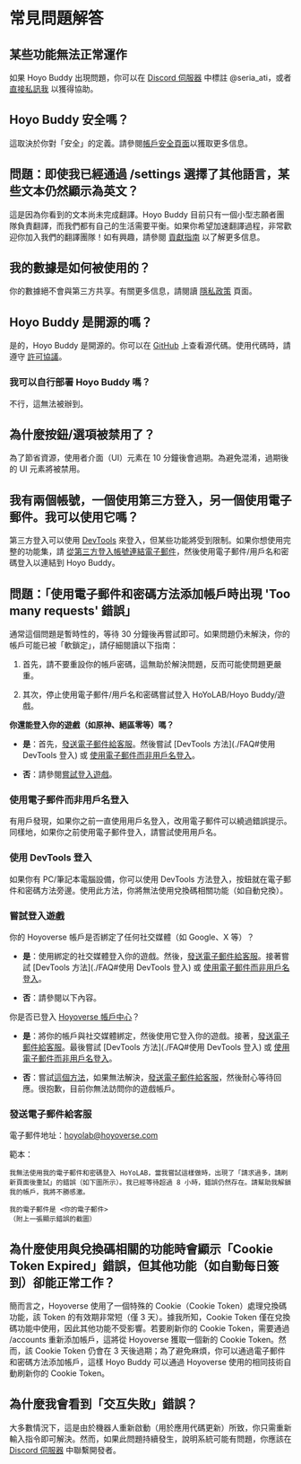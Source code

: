 # 常見問題解答

## 某些功能無法正常運作

如果 Hoyo Buddy 出現問題，你可以在 [Discord 伺服器](https://link.seria.moe/hb-dc) 中標註 @seria_ati，或者 [直接私訊我](https://discord.com/users/410036441129943050) 以獲得協助。

## Hoyo Buddy 安全嗎？

這取決於你對「安全」的定義。請參閱[帳戶安全頁面](./Account-Security.md)以獲取更多信息。

## 問題：即使我已經通過 /settings 選擇了其他語言，某些文本仍然顯示為英文？

這是因為你看到的文本尚未完成翻譯。Hoyo Buddy 目前只有一個小型志願者團隊負責翻譯，而我們都有自己的生活需要平衡。如果你希望加速翻譯過程，非常歡迎你加入我們的翻譯團隊！如有興趣，請參閱 [貢獻指南](https://github.com/seriaati/hoyo-buddy/blob/main/CONTRIBUTING.md) 以了解更多信息。

## 我的數據是如何被使用的？

你的數據絕不會與第三方共享。有關更多信息，請閱讀 [隱私政策](https://github.com/seriaati/hoyo-buddy/blob/main/PRIVACY.md) 頁面。

## Hoyo Buddy 是開源的嗎？

是的，Hoyo Buddy 是開源的。你可以在 [GitHub](https://github.com/seriaati/hoyo-buddy/) 上查看源代碼。使用代碼時，請遵守 [許可協議](https://github.com/seriaati/hoyo-buddy/blob/main/LICENSE)。

### 我可以自行部署 Hoyo Buddy 嗎？

不行，這無法被辦到。

## 為什麼按鈕/選項被禁用了？

為了節省資源，使用者介面（UI）元素在 10 分鐘後會過期。為避免混淆，過期後的 UI 元素將被禁用。

## 我有兩個帳號，一個使用第三方登入，另一個使用電子郵件。我可以使用它嗎？

第三方登入可以使用 [DevTools](./FAQ.md#使用-devtools-登入) 來登入，但某些功能將受到限制。如果你想使用完整的功能集，請 [從第三方登入帳號連結電子郵件](./Before-Start.md#從第三方登錄帳戶連結電子郵件)，然後使用電子郵件/用戶名和密碼登入以連結到 Hoyo Buddy。

## 問題：「使用電子郵件和密碼方法添加帳戶時出現 'Too many requests' 錯誤」

通常這個問題是暫時性的，等待 30 分鐘後再嘗試即可。如果問題仍未解決，你的帳戶可能已被「軟鎖定」，請仔細閱讀以下指南：

1. 首先，請不要重設你的帳戶密碼，這無助於解決問題，反而可能使問題更嚴重。

2. 其次，停止使用電子郵件/用戶名和密碼嘗試登入 HoYoLAB/Hoyo Buddy/遊戲。

**你還能登入你的遊戲（如原神、絕區零等）嗎？**

* **是**：首先，[發送電子郵件給客服](./FAQ#發送電子郵件給客服)。然後嘗試 [DevTools 方法](./FAQ#使用 DevTools 登入) 或 [使用電子郵件而非用戶名登入](./FAQ#使用電子郵件而非用戶名登入)。

* **否**：請參閱[嘗試登入遊戲](./FAQ#嘗試登入遊戲)。

### 使用電子郵件而非用戶名登入

有用戶發現，如果你之前一直使用用戶名登入，改用電子郵件可以繞過錯誤提示。同樣地，如果你之前使用電子郵件登入，請嘗試使用用戶名。

### 使用 DevTools 登入

如果你有 PC/筆記本電腦設備，你可以使用 DevTools 方法登入，按鈕就在電子郵件和密碼方法旁邊。使用此方法，你將無法使用兌換碼相關功能（如自動兌換）。

### 嘗試登入遊戲

你的 Hoyoverse 帳戶是否綁定了任何社交媒體（如 Google、X 等）？

* **是**：使用綁定的社交媒體登入你的遊戲。然後，[發送電子郵件給客服](./FAQ#發送電子郵件給客服)。接著嘗試 [DevTools 方法](./FAQ#使用 DevTools 登入) 或 [使用電子郵件而非用戶名登入](./FAQ#使用電子郵件而非用戶名登入)。

* **否**：請參閱以下內容。

你是否已登入 [Hoyoverse 帳戶中心](https://account.hoyoverse.com/)？

* **是**：將你的帳戶與社交媒體綁定，然後使用它登入你的遊戲。接著，[發送電子郵件給客服](./FAQ#發送電子郵件給客服)。最後嘗試 [DevTools 方法](./FAQ#使用 DevTools 登入) 或 [使用電子郵件而非用戶名登入](./FAQ#使用電子郵件而非用戶名登入)。

* **否**：嘗試[這個方法](./FAQ#使用電子郵件而非用戶名登入)，如果無法解決，[發送電子郵件給客服](./FAQ#發送電子郵件給客服)，然後耐心等待回應。很抱歉，目前你無法訪問你的遊戲帳戶。

### 發送電子郵件給客服

電子郵件地址：[hoyolab@hoyoverse.com](mailto:hoyolab@hoyoverse.com)

範本：

```plaintext
我無法使用我的電子郵件和密碼登入 HoYoLAB，當我嘗試這樣做時，出現了「請求過多，請刷新頁面後重試」的錯誤（如下圖所示）。我已經等待超過 8 小時，錯誤仍然存在。請幫助我解鎖我的帳戶，我將不勝感激。

我的電子郵件是 <你的電子郵件>
（附上一張顯示錯誤的截圖）
```

## 為什麼使用與兌換碼相關的功能時會顯示「Cookie Token Expired」錯誤，但其他功能（如自動每日簽到）卻能正常工作？

簡而言之，Hoyoverse 使用了一個特殊的 Cookie（Cookie Token）處理兌換碼功能，該 Token 的有效期非常短（僅 3 天）。據我所知，Cookie Token 僅在兌換碼功能中使用，因此其他功能不受影響。若要刷新你的 Cookie Token，需要通過 /accounts 重新添加帳戶，這將從 Hoyoverse 獲取一個新的 Cookie Token。然而，該 Cookie Token 仍會在 3 天後過期；為了避免麻煩，你可以通過電子郵件和密碼方法添加帳戶，這樣 Hoyo Buddy 可以通過 Hoyoverse 使用的相同技術自動刷新你的 Cookie Token。

## 為什麼我會看到「交互失敗」錯誤？

大多數情況下，這是由於機器人重新啟動（用於應用代碼更新）所致，你只需重新輸入指令即可解決。然而，如果此問題持續發生，說明系統可能有問題，你應該在 [Discord 伺服器](https://link.seria.moe/hb-dc) 中聯繫開發者。
